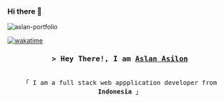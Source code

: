 ### Hi there 👋

<!--
<h2 align="center">
  Welcome to Aslan Asilon World!
  <img src="https://media.giphy.com/media/hvRJCLFzcasrR4ia7z/giphy.gif" width="28">
</h2>
-->

![aslan-portfolio](https://user-images.githubusercontent.com/116990574/235931780-27022e17-abfa-45dd-ac31-8d45ec8013eb.jpg)

<!--
<p align="center">
  <a href="https://github.com/aslan-asilon31"><img src="https://readme-typing-svg.herokuapp.com/?lines=Self%20Taught%20Programmer;Front%20End%20Developer;1.5%2B%20years%20of%20coding%20experience;Always%20learning%20new%20things&center=true&width=380&height=45"></a>
</p>

 -->


[![wakatime](https://wakatime.com/badge/user/eebb3dd8-d9b2-40de-9b88-6fd6cac99dbc.svg)](https://wakatime.com/@eebb3dd8-d9b2-40de-9b88-6fd6cac99dbc)

<!-- Intro  -->
<h3 align="center">
        <samp>&gt; Hey There!, I am
                <b><a target="_blank" href="https://sulaslansetiawan.cfd">Aslan Asilon</a></b>
        </samp>
</h3>


<p align="center"> 
  <samp>
    <br>
    「 I am a full stack web appplication developer from <b>Indonesia</b> 」
    <br>
    <br>
  </samp>
</p>


